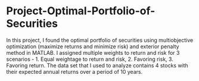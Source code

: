 # Project-Optimal-Portfolio-of-Securities
In this project, I found the optimal portfolio of securities using multiobjective optimization (maximize returns and minimize risk) and exterior penalty method in MATLAB. I assigned multiple weights to return and risk for 3 scenarios - 1. Equal weightage to return and risk, 2. Favoring risk, 3. Favoring return.
The data set that I used to analyze contains 4 stocks with their expected annual returns over a period of 10 years.
